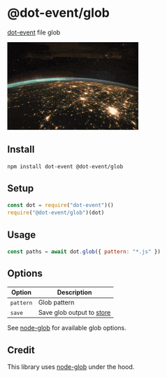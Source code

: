 # @dot-event/glob

[dot-event](https://github.com/dot-event/dot-event#readme) file glob

![glob](glob.gif)

## Install

```bash
npm install dot-event @dot-event/glob
```

## Setup

```js
const dot = require("dot-event")()
require("@dot-event/glob")(dot)
```

## Usage

```js
const paths = await dot.glob({ pattern: "*.js" })
```

## Options

| Option    | Description                                                            |
| --------- | ---------------------------------------------------------------------- |
| `pattern` | Glob pattern                                                           |
| `save`    | Save glob output to [store](https://github.com/dot-event/store#readme) |

See [node-glob](https://github.com/isaacs/node-glob) for available glob options.

## Credit

This library uses [node-glob](https://github.com/isaacs/node-glob) under the hood.
